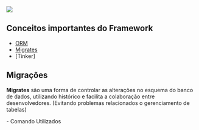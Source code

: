 <img src="https://img.shields.io/badge/Laravel-FF2D20?style=for-the-badge&logo=laravel&logoColor=white" />

## Conceitos importantes do Framework

- [ORM](#menu)
- [Migrates](#migrações)
- [Tinker]

## Migrações
<p align="left"> 
 <strong>Migrates</strong> são uma forma de controlar as alterações no esquema do banco de dados, utilizando histórico e facilita a colaboração entre desenvolvedores. (Evitando problemas relacionados o gerenciamento de tabelas)
</p>
- Comando Utilizados